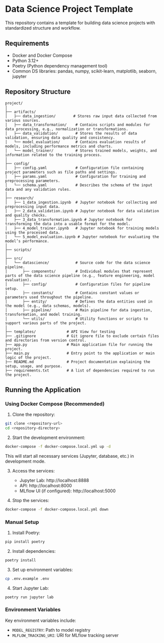 # Data Science Project Template

This repository contains a template for building data science projects with standardized structure and workflow.

## Requirements

- Docker and Docker Compose
- Python 3.12+
- Poetry (Python dependency management tool)
- Common DS libraries: pandas, numpy, scikit-learn, matplotlib, seaborn, jupyter

## Repository Structure

```plaintext
project/
│
├── artifacts/
│   ├── data_ingestion/        # Stores raw input data collected from various sources.
│   ├── data_transformation/    # Contains scripts and modules for data processing, e.g., normalization or transformations.
│   ├── data_validation/        # Stores the results of data validation, ensuring data quality and consistency.
│   └── model_evaluation/       # Contains evaluation results of models, including performance metrics and charts.
│   └── model_trainer/          # Stores trained models, weights, and information related to the training process.
│
├── config/
│   ├── config.yaml             # Configuration file containing project parameters such as file paths and settings.
│   ├── params.yaml             # Configuration for training and preprocessing parameters.
│   └── schema.yaml             # Describes the schema of the input data and any validation rules.
│
├── research/
│   ├── 1_data_ingestion.ipynb  # Jupyter notebook for collecting and preprocessing input data.
│   ├── 2_data_validation.ipynb # Jupyter notebook for data validation and quality checks.
│   ├── 3_data_transformation.ipynb # Jupyter notebook for transforming the data into a usable format for the model.
│   ├── 4_model_trainer.ipynb   # Jupyter notebook for training models using the processed data.
│   └── 5_model_evaluation.ipynb # Jupyter notebook for evaluating the model’s performance.
│
├── scripts/
│
├── src/
│   └── datascience/            # Source code for the data science pipeline.
│       ├── components/         # Individual modules that represent parts of the data science pipeline (e.g., feature engineering, model evaluation).
│       ├── config/             # Configuration files for pipeline setup.
│       ├── constants/          # Contains constant values or parameters used throughout the pipeline.
│       ├── entity/             # Defines the data entities used in the model (e.g., data schemas, models).
│       ├── pipeline/           # Main pipeline for data ingestion, transformation, and model training.
│       └── utils/              # Utility functions or scripts to support various parts of the project.
│
├── templates/              # API View for testing
├── .gitignore              # Git ignore file to exclude certain files and directories from version control.
├── app.py                  # Main application file for running the project.
├── main.py                 # Entry point to the application or main logic of the project.
├── README.md               # Project documentation explaining the setup, usage, and purpose.
├── requirements.txt        # A list of dependencies required to run the project.
```

## Running the Application

### Using Docker Compose (Recommended)

1. Clone the repository:
```bash
git clone <repository-url>
cd <repository-directory>
```

2. Start the development environment:
```bash
docker-compose -f docker-compose.local.yml up -d
```

This will start all necessary services (Jupyter, database, etc.) in development mode.

3. Access the services:
   - Jupyter Lab: http://localhost:8888
   - API: http://localhost:8000
   - MLflow UI (if configured): http://localhost:5000

4. Stop the services:
```bash
docker-compose -f docker-compose.local.yml down
```

### Manual Setup

1. Install Poetry:
```bash
pip install poetry
```

2. Install dependencies:
```bash
poetry install
```

3. Set up environment variables:
```bash
cp .env.example .env
```

4. Start Jupyter Lab:
```bash
poetry run jupyter lab
```

### Environment Variables

Key environment variables include:

- `MODEL_REGISTRY`: Path to model registry
- `MLFLOW_TRACKING_URI`: URI for MLflow tracking server


